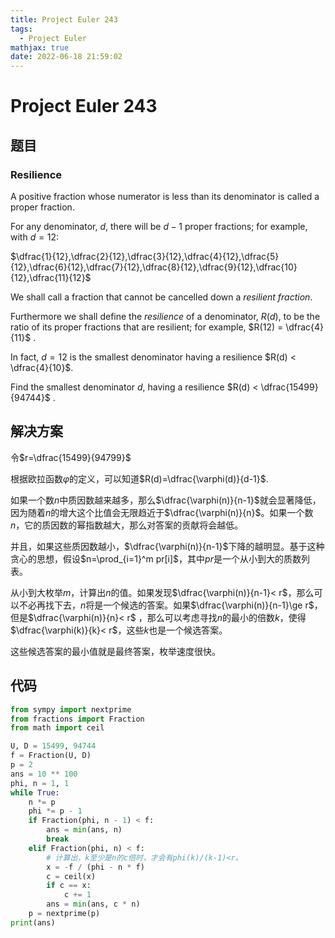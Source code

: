```yaml
---
title: Project Euler 243
tags:
  - Project Euler
mathjax: true
date: 2022-06-18 21:59:02
---
```


<escape><!-- more --></escape>

# Project Euler 243

## 题目

### Resilience

A positive fraction whose numerator is less than its denominator is called a proper fraction.

For any denominator, $d$, there will be $d−1$ proper fractions; for example, with $d=12$:

$\dfrac{1}{12},\dfrac{2}{12},\dfrac{3}{12},\dfrac{4}{12},\dfrac{5}{12},\dfrac{6}{12},\dfrac{7}{12},\dfrac{8}{12},\dfrac{9}{12},\dfrac{10}{12},\dfrac{11}{12}$

We shall call a fraction that cannot be cancelled down a *resilient fraction*.

Furthermore we shall define the *resilience* of a denominator, $R(d)$, to be the ratio of its proper fractions that are resilient; for example, $R(12) = \dfrac{4}{11}$ .

In fact, $d=12$ is the smallest denominator having a resilience $R(d) < \dfrac{4}{10}$.

Find the smallest denominator $d$, having a resilience $R(d) < \dfrac{15499}{94744}$ .

## 解决方案

令$r=\dfrac{15499}{94799}$

根据欧拉函数$\varphi$的定义，可以知道$R(d)=\dfrac{\varphi(d)}{d-1}$.

如果一个数$n$中质因数越来越多，那么$\dfrac{\varphi(n)}{n-1}$就会显著降低，因为随着$n$的增大这个比值会无限趋近于$\dfrac{\varphi(n)}{n}$。如果一个数$n$，它的质因数的幂指数越大，那么对答案的贡献将会越低。

并且，如果这些质因数越小，$\dfrac{\varphi(n)}{n-1}$下降的越明显。基于这种贪心的思想，假设$n=\prod_{i=1}^m pr[i]$，其中$pr$是一个从小到大的质数列表。

从小到大枚举$m$，计算出$n$的值。如果发现$\dfrac{\varphi(n)}{n-1}< r$，那么可以不必再找下去，$n$将是一个候选的答案。如果$\dfrac{\varphi(n)}{n-1}\ge r$，但是$\dfrac{\varphi(n)}{n}< r$ ，那么可以考虑寻找$n$的最小的倍数$k$，使得$\dfrac{\varphi(k)}{k}< r$，这些$k$也是一个候选答案。

这些候选答案的最小值就是最终答案，枚举速度很快。

## 代码

```py
from sympy import nextprime
from fractions import Fraction
from math import ceil

U, D = 15499, 94744
f = Fraction(U, D)
p = 2
ans = 10 ** 100
phi, n = 1, 1
while True:
    n *= p
    phi *= p - 1
    if Fraction(phi, n - 1) < f:
        ans = min(ans, n)
        break
    elif Fraction(phi, n) < f:
        # 计算出，k至少是n的c倍时，才会有phi(k)/(k-1)<r。
        x = -f / (phi - n * f)
        c = ceil(x)
        if c == x:
            c += 1
        ans = min(ans, c * n)
    p = nextprime(p)
print(ans)
```
